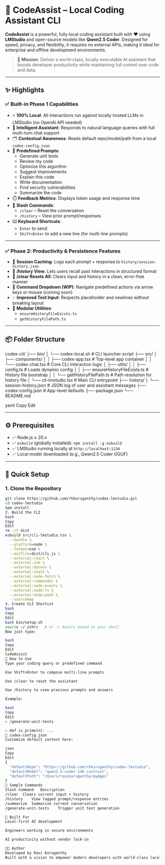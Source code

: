 # 🚀 CodeAssist – Local Coding Assistant CLI

**CodeAssist** is a powerful, fully local coding assistant built with ❤️ using **LMStudio** and open-source models like **Qwen2.5 Coder**. Designed for speed, privacy, and flexibility, it requires no external APIs, making it ideal for enterprise and offline development environments.

> 🎯 **Mission**: Deliver a world-class, locally executable AI assistant that boosts developer productivity while maintaining full control over code and data.

---

## ✨ Highlights

### ✅ Built-in Phase 1 Capabilities

- ⚡ **100% Local**: All interactions run against locally hosted LLMs in LMStudio (no OpenAI API needed)
- 🧠 **Intelligent Assistant**: Responds to natural language queries with full multi-turn chat support
- 🗂️ **Contextual Awareness**: Reads default repo/model/path from a local `codex-config.json`
- 📌 **Predefined Prompts**:
  - Generate unit tests
  - Review my code
  - Optimize this algorithm
  - Suggest improvements
  - Explain this code
  - Write documentation
  - Find security vulnerabilities
  - Summarize the code
- ⏱️ **Feedback Metrics**: Displays token usage and response time
- 🧹 **Slash Commands**:
  - `/clear` – Reset the conversation
  - `/history` – View prior prompt/responses
- ⌨️ **Keyboard Shortcuts**:
  - `Enter` to send
  - `Shift+Enter` to add a new line (for multi-line prompts)

---

### ✅ Phase 2: Productivity & Persistence Features

- 💾 **Session Caching**: Logs each prompt + response to `history/session-history.json`
- 🧭 **/history View**: Lets users recall past interactions in structured format
- 🧹 **/clear Resets All**: Clears input and history in a clean, error-free manner
- 🔽 **Command Dropdown (WIP)**: Navigate predefined actions via arrow keys or mouse (coming soon)
- 💡 **Improved Text Input**: Respects placeholder and newlines without breaking layout
- 🧱 **Modular Utilities**:
  - `ensureHistoryFileExists.ts`
  - `getHistoryFilePath.ts`

---

## 📦 Folder Structure

codex-cli/ ├── bin/ │ └── codex-local.sh # CLI launcher script ├── src/ │ ├── components/ │ │ ├── codex-app.tsx # Top-level app container │ │ └── codex-chat.tsx # Core CLI interaction logic │ ├── utils/ │ │ ├── config.ts # Loads dynamic config │ │ ├── ensureHistoryFileExists.ts # History file bootstrap │ │ └── getHistoryFilePath.ts # Path resolution for history file │ └── cli-lmstudio.tsx # Main CLI entrypoint ├── history/ │ └── session-history.json # JSON log of user and assistant messages ├── codex-config.json # App-level defaults ├── package.json └── README.md

yaml
Copy
Edit

---

## ⚙️ Prerequisites

- ✅ Node.js ≥ 20.x
- ✅ `esbuild` (globally installed): `npm install -g esbuild`
- ✅ LMStudio running locally at `http://localhost:1234`
- ✅ Local model downloaded (e.g., Qwen2.5 Coder GGUF)

---

## 🚀 Quick Setup

### 1. Clone the Repository

```bash
git clone https://github.com/rkkuruganthy/codex-lmstudio.git
cd codex-lmstudio
npm install
2. Build the CLI
bash
Copy
Edit
rm -rf dist
esbuild src/cli-lmstudio.tsx \
  --bundle \
  --platform=node \
  --format=esm \
  --outfile=dist/cli.js \
  --external:react \
  --external:ink \
  --external:dotenv \
  --external:chalk \
  --external:node-fetch \
  --external:commander \
  --external:node:events \
  --external:node:fs \
  --external:node:path \
  --sourcemap
3. Create CLI Shortcut
bash
Copy
Edit
bash bin/setup.sh
source ~/.zshrc   # or ~/.bashrc based on your shell
Now just type:

bash
Copy
Edit
CodeAssist
💬 How to Use
Type your coding query or predefined command

Use Shift+Enter to compose multi-line prompts

Use /clear to reset the assistant

Use /history to view previous prompts and answers

Example:

bash
Copy
Edit
> /generate-unit-tests

> def is_prime(n): ...
🔧 codex-config.json
Customize default context here:

json
Copy
Edit
{
  "defaultRepo": "https://github.com/rkkuruganthy/codex-lmstudio",
  "defaultModel": "qwen2.5-coder-14b-instruct",
  "defaultPath": "/Users/ravikuruganthy/myApps"
}
📜 Sample Commands
Slash Command	Description
/clear	Clears current input + history
/history	View logged prompt/response entries
/summarize	Summarize current conversation
/generate-unit-tests	Trigger unit test generation

🧠 Built For
Local-first AI development

Engineers working in secure environments

AI productivity without vendor lock-in

👨‍💻 Author
Developed by Ravi Kuruganthy
Built with a vision to empower modern developers with world-class local GenAI to